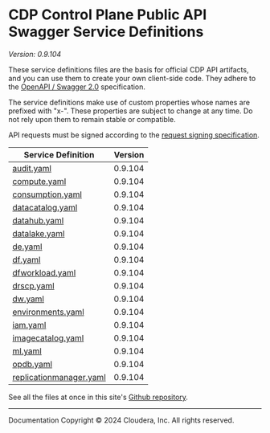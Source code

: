 # CDP Control Plane Public API Swagger Service Definitions

*Version: 0.9.104*

These service definitions files are the basis for official CDP API artifacts,
and you can use them to create your own client-side code. They adhere to the
[OpenAPI / Swagger 2.0](https://swagger.io/specification/v2/) specification.

The service definitions make use of custom properties whose names are prefixed
with "x-". These properties are subject to change at any time. Do not rely upon
them to remain stable or compatible.

API requests must be signed according to the
[request signing specification](request_signing.md).

| Service Definition | Version |
| --- | --- |
| [audit.yaml](./audit.yaml) | 0.9.104 |
| [compute.yaml](./compute.yaml) | 0.9.104 |
| [consumption.yaml](./consumption.yaml) | 0.9.104 |
| [datacatalog.yaml](./datacatalog.yaml) | 0.9.104 |
| [datahub.yaml](./datahub.yaml) | 0.9.104 |
| [datalake.yaml](./datalake.yaml) | 0.9.104 |
| [de.yaml](./de.yaml) | 0.9.104 |
| [df.yaml](./df.yaml) | 0.9.104 |
| [dfworkload.yaml](./dfworkload.yaml) | 0.9.104 |
| [drscp.yaml](./drscp.yaml) | 0.9.104 |
| [dw.yaml](./dw.yaml) | 0.9.104 |
| [environments.yaml](./environments.yaml) | 0.9.104 |
| [iam.yaml](./iam.yaml) | 0.9.104 |
| [imagecatalog.yaml](./imagecatalog.yaml) | 0.9.104 |
| [ml.yaml](./ml.yaml) | 0.9.104 |
| [opdb.yaml](./opdb.yaml) | 0.9.104 |
| [replicationmanager.yaml](./replicationmanager.yaml) | 0.9.104 |

See all the files at once in this site's
[Github repository](https://github.com/cloudera/cdp-dev-docs/tree/master/api-docs/swagger).

----

Documentation Copyright © 2024 Cloudera, Inc. All rights reserved.

